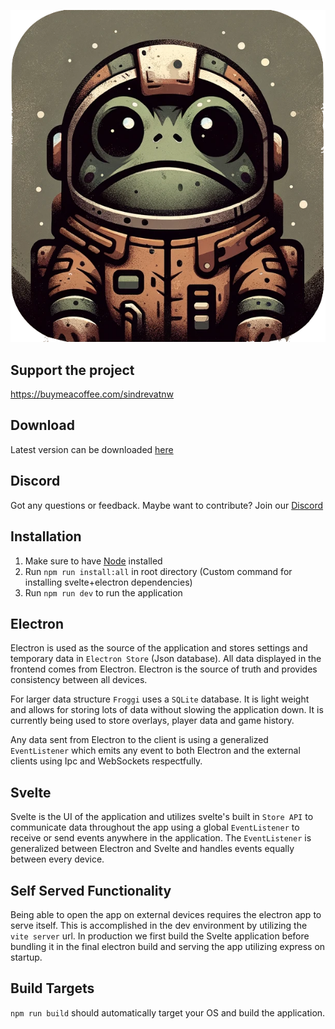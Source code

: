 <p align="center">
  <img style="width: 50; height: 50" src="frontend/static/icon.png" />
</p>

## Support the project

https://buymeacoffee.com/sindrevatnw

## Download

Latest version can be downloaded [here](https://github.com/SindreVatnaland/Froggi/releases/latest)

## Discord

Got any questions or feedback. Maybe want to contribute? Join our [Discord](https://discord.gg/rX7aQmbrEa)

## Installation

1. Make sure to have [Node](https://nodejs.org/en) installed
2. Run `npm run install:all` in root directory (Custom command for installing svelte+electron dependencies)
3. Run `npm run dev` to run the application

## Electron

Electron is used as the source of the application and stores settings and temporary data in `Electron Store` (Json database). All data displayed in the frontend comes from Electron. Electron is the source of truth and provides consistency between all devices.

For larger data structure `Froggi` uses a `SQLite` database. It is light weight and allows for storing lots of data without slowing the application down. It is currently being used to store overlays, player data and game history.

Any data sent from Electron to the client is using a generalized `EventListener` which emits any event to both Electron and the external clients using Ipc and WebSockets respectfully.

## Svelte

Svelte is the UI of the application and utilizes svelte's built in `Store API` to communicate data throughout the app using a global `EventListener` to receive or send events anywhere in the application. The `EventListener` is generalized between Electron and Svelte and handles events equally between every device.

## Self Served Functionality

Being able to open the app on external devices requires the electron app to serve itself. This is accomplished in the dev environment by utilizing the `vite server` url. In production we first build the Svelte application before bundling it in the final electron build and serving the app utilizing express on startup.

## Build Targets

`npm run build` should automatically target your OS and build the application.
